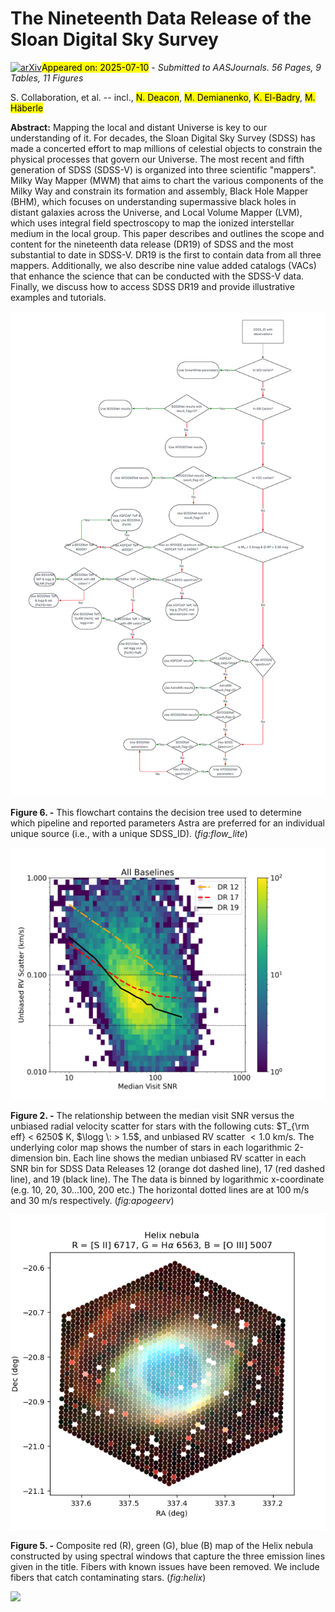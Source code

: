 <div class="macros" style="visibility:hidden;">
$\newcommand{\ensuremath}{}$
$\newcommand{\xspace}{}$
$\newcommand{\object}[1]{\texttt{#1}}$
$\newcommand{\farcs}{{.}''}$
$\newcommand{\farcm}{{.}'}$
$\newcommand{\arcsec}{''}$
$\newcommand{\arcmin}{'}$
$\newcommand{\ion}[2]{#1#2}$
$\newcommand{\textsc}[1]{\textrm{#1}}$
$\newcommand{\hl}[1]{\textrm{#1}}$
$\newcommand{\footnote}[1]{}$
$\newcommand{\teff}{T_{\mathrm{eff}}}$
$\newcommand{\Teff}{T_{\mathrm{eff}}}$
$\newcommand{\logg}{log~g}$
$\newcommand{\feh}{[Fe/H]}$
$\newcommand{\oh}{[O/H]}$
$\newcommand{\mgh}{[Mg/H]}$
$\newcommand{\kms}{km~s^{-1}}$
$\newcommand{\vsini}{V\sin{i}}$
$\newcommand{\vmicro}{\xi}$
$\newcommand{\afe}{[\alpha/Fe]}$
$\newcommand{\jmk}{(J-K_{s})}$
$\newcommand{\Ks}{K_{s}}$
$\newcommand{\fout}{f_\mathrm{out}}$
$\newcommand{\Gmk}{(G-K_s)}$
$\newcommand{\MK}{\mathrm{M}_{\mathrm{K_s}}}$
$\newcommand{\Mgrad}{\Delta[Fe/H]/\DeltaR}$
$\newcommand{\mygrad}{-0.066}$
$\newcommand{\Vgrad}{\Delta[Fe/H]/\DeltaZ}$
$\newcommand{\fehex}{\Delta[Fe/H]_{\text{excess}}}$
$\newcommand{\acronym}[1]{{\small{#1}}}$
$\newcommand{\Msun}{M\textsubscript{\(\odot\)}}$
$\newcommand{\project}[1]{\textsl{#1}}$
$\newcommand{\gaia}{\project{Gaia}}$
$\newcommand{\WISE}{\project{WISE}}$
$\newcommand{\tmass}{\project{2MASS}}$
$\newcommand{\thecannon}{\project{The~Cannon}}$
$\newcommand{\thepayne}{\project{The~Payne}}$
$\newcommand{\rave}{\project{\acronym{RAVE}}}$
$\newcommand{\galah}{\project{\acronym{GALAH}}}$
$\newcommand{\ges}{\project{GES}}$
$\newcommand{\apogee}{\project{\acronym{APOGEE}}}$
$\newcommand{\aspcap}{\project{\acronym{ASPCAP}}}$
$\newcommand{\astronn}{\texttt{astroNN}}$
$\newcommand{\lamost}{\project{\acronym{LAMOST}}}$
$\newcommand{\hipparcos}{\project{Hipparcos}}$
$\newcommand{\epic}{\project{K2/EPIC}}$
$\newcommand{\sdss}{\project{\acronym{SDSS}}}$
$\newcommand{\tgas}{\project{\acronym{TGAS}}}$
$\newcommand{\hmodel}{hierarchical model}$
$\newcommand{◦ee}{^{\circ}}$
$\newcommand{\hii}{\hbox{{\rm H}\kern 0.1em{\sc ii}{\rm }}}$
$\newcommand{\sean}[1]{{\color{green} \textbf{#1}}}$
$\newcommand{\chris}[1]{{\color{blue} \textbf{#1}}}$
$\newcommand{\carrie}[1]{{\color{orange}{\textbf{#1}}}}$
$\newcommand{\khcom}[1]{{\color{red}{\textbf{#1}}}}$
$\newcommand{\vdag}{(v)^\dagger}$
$\newcommand$
$\newcommand$
$\newcommand\code{#1}$</div>



<div id="title">

# The Nineteenth Data Release of the Sloan Digital Sky Survey 

</div>
<div id="comments">

[![arXiv](https://img.shields.io/badge/arXiv-2507.07093-b31b1b.svg)](https://arxiv.org/abs/2507.07093)<mark>Appeared on: 2025-07-10</mark> -  _Submitted to AASJournals. 56 Pages, 9 Tables, 11 Figures_

</div>
<div id="authors">

S. Collaboration, et al. -- incl., <mark>N. Deacon</mark>, <mark>M. Demianenko</mark>, <mark>K. El-Badry</mark>, <mark>M. Häberle</mark>

</div>
<div id="abstract">

**Abstract:** Mapping the local and distant Universe is key to our understanding of it. For decades, the Sloan Digital Sky Survey (SDSS) has made a concerted effort to map millions of celestial objects to constrain the physical processes that govern our Universe. The most recent and fifth generation of SDSS (SDSS-V) is organized into three scientific "mappers". Milky Way Mapper (MWM) that aims to chart the various components of the Milky Way and constrain its formation and assembly, Black Hole Mapper (BHM), which focuses on understanding supermassive black holes in distant galaxies across the Universe, and Local Volume Mapper (LVM), which uses integral field spectroscopy to map the ionized interstellar medium in the local group. This paper describes and outlines the scope and content for the nineteenth data release (DR19) of SDSS and the most substantial to date in SDSS-V. DR19 is the first to contain data from all three mappers. Additionally, we also describe nine value added catalogs (VACs) that enhance the science that can be conducted with the SDSS-V data. Finally, we discuss how to access SDSS DR19 and provide illustrative examples and tutorials.

</div>

<div id="div_fig1">

<img src="tmp_2507.07093/./figures/Flowchart.png" alt="Fig6" width="100%"/>

**Figure 6. -** This flowchart contains the decision tree used to determine which pipeline and reported parameters Astra are preferred for an individual unique source (i.e., with a unique SDSS\_ID). (*fig:flow_lite*)

</div>
<div id="div_fig2">

<img src="tmp_2507.07093/./figures/IPL3_cool_3visit_unbiased_best_RVs.png" alt="Fig2" width="100%"/>

**Figure 2. -** The relationship between the median visit SNR versus the unbiased radial velocity scatter for stars with the following cuts: $T_{\rm eff} < 6250$ K, $\logg \: > 1.5$, and unbiased RV scatter $< 1.0$ km/s. The underlying color map shows the number of stars in each logarithmic 2-dimension bin. Each line shows the median unbiased RV scatter in each SNR bin for SDSS Data Releases 12 (orange dot dashed line), 17 (red dashed line), and 19 (black line). The The data is binned by logarithmic x-coordinate (e.g. 10, 20, 30...100, 200 etc.) The horizontal dotted lines are at 100 m/s and 30 m/s respectively. (*fig:apogeerv*)

</div>
<div id="div_fig3">

<img src="tmp_2507.07093/./figures/helix_rgb.png" alt="Fig5" width="100%"/>

**Figure 5. -** Composite red (R), green (G), blue (B) map of the Helix nebula constructed by using spectral windows that capture the three emission lines given in the title. Fibers with known issues have been removed. We include fibers that catch contaminating stars. (*fig:helix*)

</div><div id="qrcode"><img src=https://api.qrserver.com/v1/create-qr-code/?size=100x100&data="https://arxiv.org/abs/2507.07093"></div>